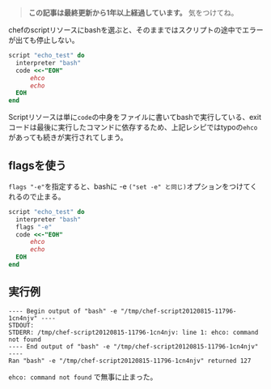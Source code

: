 <!-- too_old -->
> **この記事は最終更新から1年以上経過しています。** 気をつけてね。

chefのscriptリソースにbashを選ぶと、そのままではスクリプトの途中でエラーが出ても停止しない。

```ruby:recipe.rb
script "echo_test" do
  interpreter "bash"
  code <<-"EOH"
      ehco
      echo
  EOH
end
```

Scriptリソースは単に`code`の中身をファイルに書いてbashで実行している、exitコードは最後に実行したコマンドに依存するため、上記レシピではtypoの`ehco`があっても続きが実行されてしまう。

## flagsを使う

`flags "-e"`を指定すると、bashに -e `("set -e" と同じ)`オプションをつけてくれるので止まる。

```ruby:recipe_with_exception.rb
script "echo_test" do
  interpreter "bash"
  flags "-e"
  code <<-"EOH"
      ehco
      echo
  EOH
end

```

## 実行例

```
---- Begin output of "bash" -e "/tmp/chef-script20120815-11796-1cn4njv" ----
STDOUT: 
STDERR: /tmp/chef-script20120815-11796-1cn4njv: line 1: ehco: command not found
---- End output of "bash" -e "/tmp/chef-script20120815-11796-1cn4njv" ----
Ran "bash" -e "/tmp/chef-script20120815-11796-1cn4njv" returned 127
```

`ehco: command not found` で無事に止まった。
